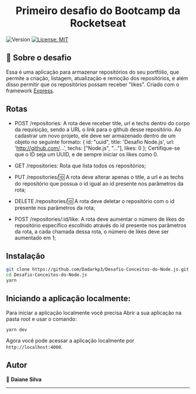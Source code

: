<h1 align="center">Primeiro desafio do Bootcamp da Rocketseat</h1>
<p>
  <img alt="Version" src="https://img.shields.io/badge/version-1.0.0-blue.svg?cacheSeconds=2592000" />
  <a href="#" target="_blank">
    <img alt="License: MIT" src="https://img.shields.io/badge/License-MIT-yellow.svg" />
  </a>
</p>

## :rocket: Sobre o desafio

Essa é uma aplicação para armazenar repositórios do seu portfólio, que permite a criação, listagem, atualização e remoção dos repositórios, e além disso permitir que os repositórios possam receber "likes". Criado com o framework [Express](https://expressjs.com/pt-br/).

## Rotas

- POST /repositories: A rota deve receber title, url e techs dentro do corpo da requisição, sendo a URL o link para o github desse repositório. Ao cadastrar um novo projeto, ele deve ser armazenado dentro de um objeto no seguinte formato: { id: "uuid", title: 'Desafio Node.js', url: 'http://github.com/...', techs: ["Node.js", "..."], likes: 0 }; Certifique-se que o ID seja um UUID, e de sempre iniciar os likes como 0.

- GET /repositories: Rota que lista todos os repositórios;

- PUT /repositories/:id: A rota deve alterar apenas o title, a url e as techs do repositório que possua o id igual ao id presente nos parâmetros da rota;

- DELETE /repositories/:id: A rota deve deletar o repositório com o id presente nos parâmetros da rota;

- POST /repositories/:id/like: A rota deve aumentar o número de likes do repositório específico escolhido através do id presente nos parâmetros da rota, a cada chamada dessa rota, o número de likes deve ser aumentado em 1;

## Instalação

```sh
git clone https://github.com/Dadarkp3/Desafio-Conceitos-do-Node.js.git
cd Desafio-Conceitos-do-Node.js
yarn
```

## Iniciando a aplicação localmente:

Para iniciar a aplicação localmente você precisa
Abrir a sua aplicação na pasta root e usar o comando:

```
yarn dev
```

Agora você pode acessar a aplicação localmente por `http://localhost:4000`.

## Autor

:woman: **Daiane Silva**

---
